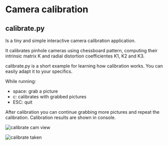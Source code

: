 # Camera calibration

## calibrate.py
Is a tiny and simple interactive camera calibration application.

It calibrates pinhole cameras using chessboard pattern, computing their intrinsic matrix K and radial distortion coefficientes K1, K2 and K3.

calibrate.py is a short example for learning how calibration works.  You can easily adapt it to your specifics.

While running:

* space: grab a picture
* c: calibrates with grabbed pictures
* ESC: quit

After calibration you can continue grabbing more pictures and repeat the calibration.
Calibration results are shown in console.

![calibrate cam view](calibrate1.png)

![calibrate taken](calibrate2.png)
